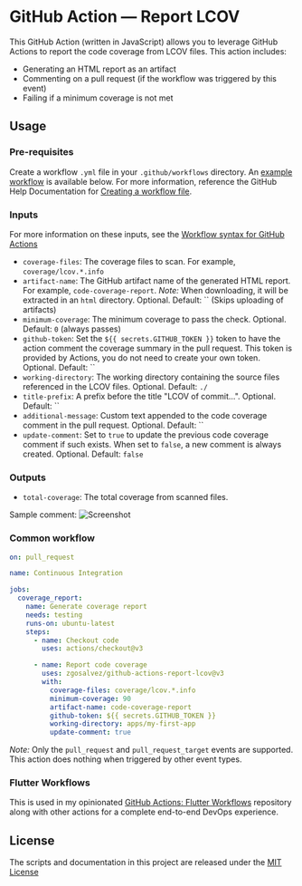 # GitHub Action — Report LCOV

This GitHub Action (written in JavaScript) allows you to leverage GitHub Actions to report the code coverage from LCOV files. This action includes:

- Generating an HTML report as an artifact
- Commenting on a pull request (if the workflow was triggered by this event)
- Failing if a minimum coverage is not met

## Usage

### Pre-requisites

Create a workflow `.yml` file in your `.github/workflows` directory. An [example workflow](#common-workflow) is available below. For more information, reference the GitHub Help Documentation for [Creating a workflow file](https://help.github.com/en/articles/configuring-a-workflow#creating-a-workflow-file).

### Inputs

For more information on these inputs, see the [Workflow syntax for GitHub Actions](https://docs.github.com/actions/reference/workflow-syntax-for-github-actions#jobsjob_idstepswith)

- `coverage-files`: The coverage files to scan. For example, `coverage/lcov.*.info`
- `artifact-name`: The GitHub artifact name of the generated HTML report. For example, `code-coverage-report`. _Note:_ When downloading, it will be extracted in an `html` directory. Optional. Default: `` (Skips uploading of artifacts)
- `minimum-coverage`: The minimum coverage to pass the check. Optional. Default: `0` (always passes)
- `github-token`: Set the `${{ secrets.GITHUB_TOKEN }}` token to have the action comment the coverage summary in the pull request. This token is provided by Actions, you do not need to create your own token. Optional. Default: ``
- `working-directory`: The working directory containing the source files referenced in the LCOV files. Optional. Default: `./`
- `title-prefix`: A prefix before the title "LCOV of commit...". Optional. Default: ``
- `additional-message`: Custom text appended to the code coverage comment in the pull request. Optional. Default: ``
- `update-comment`: Set to `true` to update the previous code coverage comment if such exists. When set to `false`, a new comment is always created. Optional. Default: `false`

### Outputs

- `total-coverage`: The total coverage from scanned files.

Sample comment:
![Screenshot](assets/comment.png)

### Common workflow

```yaml
on: pull_request

name: Continuous Integration

jobs:
  coverage_report:
    name: Generate coverage report
    needs: testing
    runs-on: ubuntu-latest
    steps:
      - name: Checkout code
        uses: actions/checkout@v3

      - name: Report code coverage
        uses: zgosalvez/github-actions-report-lcov@v3
        with:
          coverage-files: coverage/lcov.*.info
          minimum-coverage: 90
          artifact-name: code-coverage-report
          github-token: ${{ secrets.GITHUB_TOKEN }}
          working-directory: apps/my-first-app
          update-comment: true
```

_Note:_ Only the `pull_request` and `pull_request_target` events are supported. This action does nothing when triggered by other event types.

### Flutter Workflows

This is used in my opinionated [GitHub Actions: Flutter Workflows](https://github.com/zgosalvez/github-actions-flutter-workflows) repository along with other actions for a complete end-to-end DevOps experience.

## License

The scripts and documentation in this project are released under the [MIT License](LICENSE.md)
